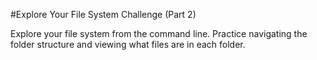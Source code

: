 #Explore Your File System Challenge (Part 2)

Explore your file system from the command line. Practice navigating the folder structure and viewing what files are in each folder.
